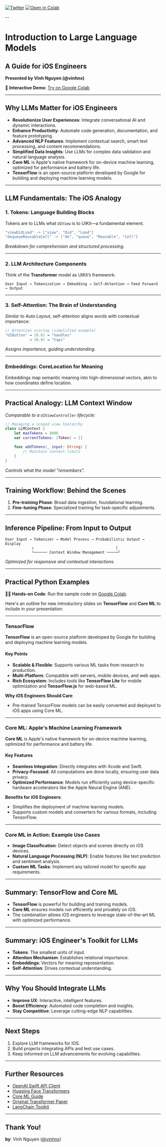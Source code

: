 [![Twitter](https://img.shields.io/twitter/follow/vinhnx)](https://twitter.com/vinhnx)
[![Open in Colab](https://colab.research.google.com/assets/colab-badge.svg)](https://colab.research.google.com/github/vinhnx/LLM_AI_intro_for_iOS_engineers/blob/main/Intro_to_LLM_GenAI.ipynb)

--

# Introduction to Large Language Models

## A Guide for iOS Engineers
**Presented by Vinh Nguyen (@vinhnx)**

🚀 **Interactive Demo**: [Try on Google Colab](https://colab.research.google.com/github/vinhnx/LLM_AI_intro_for_iOS_engineers/blob/main/Intro_to_LLM_GenAI.ipynb)

---

## Why LLMs Matter for iOS Engineers

- **Revolutionize User Experiences**: Integrate conversational AI and dynamic interactions.
- **Enhance Productivity**: Automate code generation, documentation, and feature prototyping.
- **Advanced NLP Features**: Implement contextual search, smart text processing, and content recommendations.
- **Simplified Data Insights**: Use LLMs for complex data validation and natural language analysis.
- **Core ML** is Apple's native framework for on-device machine learning, optimized for performance and battery life.
- **TensorFlow** is an open-source platform developed by Google for building and deploying machine learning models.

---

## LLM Fundamentals: The iOS Analogy

### 1. Tokens: Language Building Blocks
Tokens are to LLMs what `UIView` is to UIKit—a fundamental element.

```swift
"viewDidLoad" -> ["view", "Did", "Load"]
"dequeueReusableCell" -> ["de", "queue", "Reusable", "Cell"]
```

*Breakdown for comprehension and structured processing.*

---

### 2. LLM Architecture Components

Think of the **Transformer** model as UIKit’s framework:

```ascii
User Input → Tokenization → Embedding → Self-Attention → Feed Forward → Output
```

---

### 3. Self-Attention: The Brain of Understanding

*Similar to Auto Layout*, self-attention aligns words with contextual importance:

```swift
// Attention scoring (simplified example)
"UIButton" → (0.8) → "handles"
           → (0.9) → "taps"
```

*Assigns importance, guiding understanding.*

---

### Embeddings: CoreLocation for Meaning

Embeddings map semantic meaning into high-dimensional vectors, akin to how coordinates define location.

---

## Practical Analogy: LLM Context Window

*Comparable to a `UIViewController` lifecycle:*

```swift
// Managing a scoped view hierarchy
class LLMContext {
    let maxTokens = 4096
    var currentTokens: [Token] = []

    func addTokens(_ input: String) {
        // Maintain context limits
    }
}
```

*Controls what the model "remembers".*

---

## Training Workflow: Behind the Scenes

1. **Pre-training Phase**: Broad data ingestion, foundational learning.
2. **Fine-tuning Phase**: Specialized training for task-specific adjustments.

---

## Inference Pipeline: From Input to Output

```ascii
User Input → Tokenizer → Model Process → Probabilistic Output → Display
            ↑                                     │
            └────── Context Window Management ─────┘
```

*Optimized for responsive and contextual interactions.*

---

## Practical Python Examples

👩‍💻 **Hands-on Code**: Run the sample code on [Google Colab](https://colab.research.google.com/github/vinhnx/LLM_AI_intro_for_iOS_engineers/blob/main/Intro_to_LLM_GenAI.ipynb).

Here's an outline for new introductory slides on **TensorFlow** and **Core ML** to include in your presentation:

---

### TensorFlow

**TensorFlow** is an open-source platform developed by Google for building and deploying machine learning models.

#### Key Points

- **Scalable & Flexible**: Supports various ML tasks from research to production.
- **Multi-Platform**: Compatible with servers, mobile devices, and web apps.
- **Rich Ecosystem**: Includes tools like **TensorFlow Lite** for mobile optimization and **TensorFlow.js** for web-based ML.

**Why iOS Engineers Should Care**:

- Pre-trained TensorFlow models can be easily converted and deployed to iOS apps using Core ML.

---

### Core ML: Apple's Machine Learning Framework

**Core ML** is Apple's native framework for on-device machine learning, optimized for performance and battery life.

#### Key Features

- **Seamless Integration**: Directly integrates with Xcode and Swift.
- **Privacy-Focused**: All computations are done locally, ensuring user data privacy.
- **Optimized Performance**: Models run efficiently using device-specific hardware accelerators like the Apple Neural Engine (ANE).

**Benefits for iOS Engineers**:

- Simplifies the deployment of machine learning models.
- Supports custom models and converters for various formats, including TensorFlow.

---

### Core ML in Action: Example Use Cases

- **Image Classification**: Detect objects and scenes directly on iOS devices.
- **Natural Language Processing (NLP)**: Enable features like text prediction and sentiment analysis.
- **Custom ML Tasks**: Implement any tailored model for specific app requirements.

---

## Summary: TensorFlow and Core ML

- **TensorFlow** is powerful for building and training models.
- **Core ML** ensures models run efficiently and privately on iOS.
- The combination allows iOS engineers to leverage state-of-the-art ML with optimized performance.

---

## Summary: iOS Engineer's Toolkit for LLMs

- **Tokens**: The smallest units of input.
- **Attention Mechanism**: Establishes relational importance.
- **Embeddings**: Vectors for meaning representation.
- **Self-Attention**: Drives contextual understanding.

---

## Why You Should Integrate LLMs

- **Improve UX**: Interactive, intelligent features.
- **Boost Efficiency**: Automated code completion and insights.
- **Stay Competitive**: Leverage cutting-edge NLP capabilities.

---

## Next Steps

1. Explore LLM frameworks for iOS.
2. Build projects integrating APIs and test use cases.
3. Keep informed on LLM advancements for evolving capabilities.

---

## Further Resources

- [OpenAI Swift API Client](https://github.com/MacPaw/OpenAI)
- [Hugging Face Transformers](https://huggingface.co/docs/transformers/index)
- [Core ML Guide](https://developer.apple.com/documentation/coreml)
- [Original Transformer Paper](https://arxiv.org/abs/1706.03762)
- [LangChain Toolkit](https://github.com/hwchase17/langchain)

---

## Thank You!

**by**: Vinh Nguyen ([@vinhnx](https://vinhnx.github.io))
